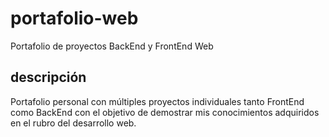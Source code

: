 # portafolio-web
Portafolio de proyectos BackEnd y FrontEnd Web

## descripción
Portafolio personal con múltiples proyectos individuales tanto FrontEnd como BackEnd con el objetivo de demostrar mis conocimientos adquiridos en el rubro del desarrollo web.
